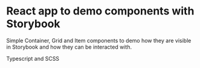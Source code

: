 # React app to demo components with Storybook

Simple Container, Grid and Item components to demo how they are visible in Storybook and how they can be interacted with.

Typescript and SCSS
